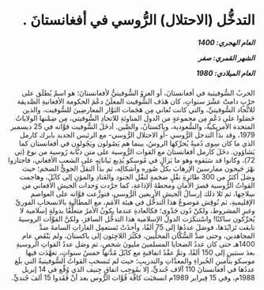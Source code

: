 <h1 dir="rtl">التدخُّل (الاحتلال) الرُّوسي في أفغانستانَ .</h1>

<h5 dir="rtl">العام الهجري:  1400

الشهر القمري: صفر

العام الميلادي: 1980</h5>

<p dir="rtl">الحربُ السُّوفيتية في أفغانستانَ، أو الغزوُ السُّوفيتيُّ لأفغانستانَ؛ هو اسمٌ يُطلَق على حرْبٍ دامتْ عشْرَ سنواتٍ، كان هَدَف السُّوفيت المعلَنُ دعْمَ الحكومة الأفغانيةِ الصَّديقة للاتِّحاد السُّوفيتيِّ، والتي كانت تُعاني مِن هَجَمات الثوَّار المعارضِينَ للسُّوفيت، والذين حَصَلوا على دَعْمٍ مِن مجموعةٍ من الدول المناوئةِ للاتحادِ السُّوفيتي، مِن ضِمْنها الولاياتُ المتحدة الأمريكيةُ، والسُّعودية، وباكستانُ، والصِّين. أدخَلَ السُّوفيت قوَّاته في 25 ديسمبر 1979، وقد بدَأَ التدخل الرُّوسي -أو الاحتلال الرُّوسي- مع الرئيس الجديد بابرك كارمل الذي ما كان سِوى دُميةً يُحرِّكها الروسُ، بينما هم يَصُولون ويَجُولون في أفغانستان كما يَشاؤون.
دخَلَ كارمل أفغانستانَ مع القوات الرُّوسية على متن دبَّابة رُوسية من نوع (تي 72)، وكانوا قد سَبَقوه وهو ما يَزال في مُوسكو يُذِيع بَياناتِه على الشعبِ الأفغاني، فاجتازوا نهْرَ جَيحون ممارسينَ الإرهابَ بكلِّ صُوره وأشكالِه، ثم بدَأَ النقلُ الجويُّ الضخم؛ حيث وصَلَ أكثرُ من 300 طائرةِ نقْلٍ ضخمةٍ لنقْلِ الجنود والعَتادِ والمؤنِ إلى كابُلَ، وهاجمت القواتُ الرُّوسية قصرَ الأمانِ ومحطةَ الإذاعةِ، كما جرَّدت وَحدات الجيشِ الأفغاني من سِلاحِها، ثم تَلا ذلك إرسالُ الجيشِ الأربعين الرُّوسي، فتوزَّعت قوَّاته على العواصم الإقليميةِ، ثم نُوقِش مَوضوعُ هذا التدخُّل في هيئة الأُمَمِ، مع المطالَبةِ بالانسحابِ الفوريِّ وغيرِ المشروط، ولكنْ دُون جَدْوى؛ فكالعادةِ عندما يكونُ الأمرُ متعلِّقًا بدولةٍ إسلامية لا يُحرِّكون ساكنًا! واسْتنكَرَت الدولُ الإسلامية هذا التدخُّل السافرَ، ولكنَّ القوَّات الروسيةَ تابعَت تَزايُدَها، فوصَلَ عددُها إلى 75 ألفًا، وأخذَتْ تَستعمِل الغازاتِ السامةَ ضدَّ المجاهدين، وحتى ضدَّ السُّكَّان المحلِّيين، فكَثُرَ اللاجِئون إلى باكستانَ، ولم يَنْقَضِ عام 1400هـ حتى كان عددُ الضحايا المسلمينَ مليونَ شخصٍ، ثم وصَل عددُ القواتِ الروسيةِ بعدَ سنتينِ إلى 150 ألفًا، وتمَّ عقْدُ اتفاقيةٍ مع كابُلَ مُدَّتها خمسُ سنواتٍ، تعهَّدَت فيها موسكو بتأمينِ الخُبراءِ والمعدَّاتِ والتدريبِ؛ حيث لم تَنسحبِ القواتُ السُّوفيتيةُ التي بلَغ عددُها في أفغانستانَ 110 آلاف جُنديٍّ، إلا بمُوجِب اتفاقِ جِنيف الذي وُقِّع في 14 إبريل 1988م، وفي 15 فِبراير 1989م انسحَبَت كافَّة قُوَّات الرُّوس بعد أنْ فَقَدوا 15 ألفَ جُنديٍّ.</p></br>
